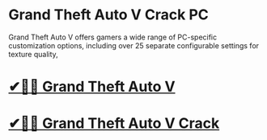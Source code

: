 # Grand Theft Auto V Crack PC

Grand Theft Auto V offers gamers a wide range of PC-specific customization options, including over 25 separate configurable settings for texture quality,

# [✔🎉🚀 Grand Theft Auto V](https://tinyurl.com/te5uctu6)

# [✔🎉🚀 Grand Theft Auto V Crack](https://tinyurl.com/te5uctu6)
